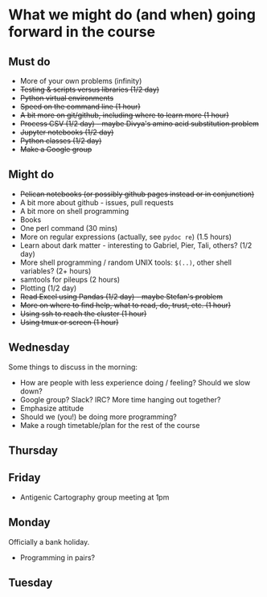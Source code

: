 # What we might do (and when) going forward in the course

## Must do

* More of your own problems (infinity)
* ~~Testing & scripts versus libraries (1/2 day)~~
* ~~Python virtual environments~~
* ~~Speed on the command line (1 hour)~~
* ~~A bit more on git/github, including where to learn more  (1 hour)~~
* ~~Process CSV (1/2 day) - maybe Divya's amino acid substitution problem~~
* ~~Jupyter notebooks (1/2 day)~~
* ~~Python classes (1/2 day)~~
* ~~Make a Google group~~

## Might do

* ~~Pelican notebooks (or possibly github pages instead or in conjunction)~~
* A bit more about github - issues, pull requests
* A bit more on shell programming
* Books
* One perl command (30 mins)
* More on regular expressions (actually, see `pydoc re`) (1.5 hours)
* Learn about dark matter - interesting to Gabriel, Pier, Tali, others? (1/2 day)
* More shell programming / random UNIX tools: `$(..)`, other shell variables? (2+ hours)
* samtools for pileups (2 hours)
* Plotting (1/2 day)
* ~~Read Excel using Pandas (1/2 day) - maybe Stefan's problem~~
* ~~More on where to find help, what to read, do, trust, etc. (1 hour)~~
* ~~Using ssh to reach the cluster (1 hour)~~
* ~~Using tmux or screen (1 hour)~~

## Wednesday

Some things to discuss in the morning:

* How are people with less experience doing / feeling?  Should we slow down?
* Google group? Slack? IRC? More time hanging out together?
* Emphasize attitude
* Should we (you!) be doing more programming?
* Make a rough timetable/plan for the rest of the course

## Thursday

## Friday

* Antigenic Cartography group meeting at 1pm

## Monday

Officially a bank holiday.

* Programming in pairs?

## Tuesday
